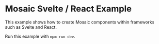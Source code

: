# Mosaic Svelte / React Example

This example shows how to create Mosaic components within frameworks such as Svelte and React.

Run this example with `npm run dev`.
